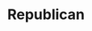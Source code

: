 ---
title: Republican
crosslinks:
- autotldr
- PoliticalDiscussion
- Conservative
- politics
- NeutralPolitics
- The_Donald
- democrats
- askaconservative
- hindsightIn2020
- news
- AirForce
- DeFranco
- AskTrumpSupporters
- conservative
- worldnews
- ShitPoliticsSays
- conservatives
- BlueMidterm2018
- ProtectAndServe
- Physical_Removal
---